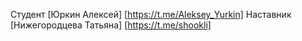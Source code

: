 Студент [Юркин Алексей] [https://t.me/Aleksey_Yurkin]
Наставник [Нижегородцева Татьяна] [https://t.me/shookli]